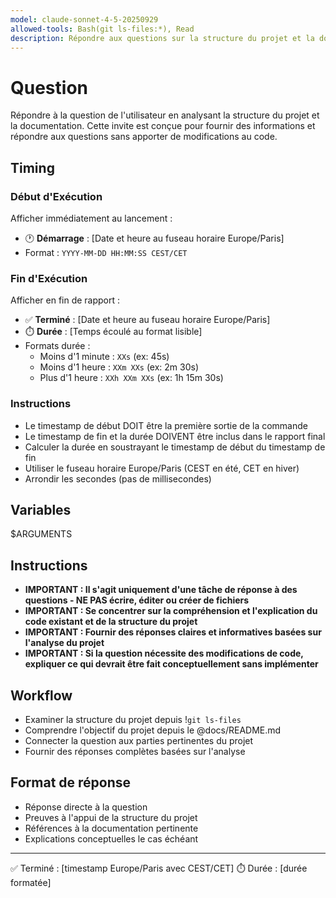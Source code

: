 ```yaml
---
model: claude-sonnet-4-5-20250929
allowed-tools: Bash(git ls-files:*), Read
description: Répondre aux questions sur la structure du projet et la documentation sans coder
---
```


# Question

Répondre à la question de l'utilisateur en analysant la structure du projet et la documentation. Cette invite est conçue pour fournir des informations et répondre aux questions sans apporter de modifications au code.

## Timing

### Début d'Exécution
Afficher immédiatement au lancement :
- 🕐 **Démarrage** : [Date et heure au fuseau horaire Europe/Paris]
- Format : `YYYY-MM-DD HH:MM:SS CEST/CET`

### Fin d'Exécution
Afficher en fin de rapport :
- ✅ **Terminé** : [Date et heure au fuseau horaire Europe/Paris]
- ⏱️ **Durée** : [Temps écoulé au format lisible]
- Formats durée :
  - Moins d'1 minute : `XXs` (ex: 45s)
  - Moins d'1 heure : `XXm XXs` (ex: 2m 30s)
  - Plus d'1 heure : `XXh XXm XXs` (ex: 1h 15m 30s)

### Instructions
- Le timestamp de début DOIT être la première sortie de la commande
- Le timestamp de fin et la durée DOIVENT être inclus dans le rapport final
- Calculer la durée en soustrayant le timestamp de début du timestamp de fin
- Utiliser le fuseau horaire Europe/Paris (CEST en été, CET en hiver)
- Arrondir les secondes (pas de millisecondes)

## Variables

$ARGUMENTS

## Instructions

- **IMPORTANT : Il s'agit uniquement d'une tâche de réponse à des questions - NE PAS écrire, éditer ou créer de fichiers**
- **IMPORTANT : Se concentrer sur la compréhension et l'explication du code existant et de la structure du projet**
- **IMPORTANT : Fournir des réponses claires et informatives basées sur l'analyse du projet**
- **IMPORTANT : Si la question nécessite des modifications de code, expliquer ce qui devrait être fait conceptuellement sans implémenter**

## Workflow

- Examiner la structure du projet depuis !`git ls-files`
- Comprendre l'objectif du projet depuis le @docs/README.md
- Connecter la question aux parties pertinentes du projet
- Fournir des réponses complètes basées sur l'analyse

## Format de réponse

- Réponse directe à la question
- Preuves à l'appui de la structure du projet
- Références à la documentation pertinente
- Explications conceptuelles le cas échéant

---
✅ Terminé : [timestamp Europe/Paris avec CEST/CET]
⏱️ Durée : [durée formatée]
